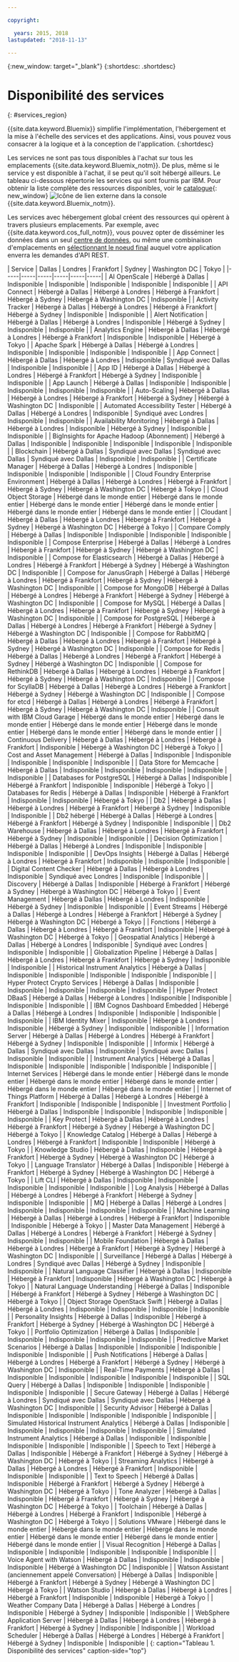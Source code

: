```yaml
---

copyright:

  years: 2015, 2018
lastupdated: "2018-11-13"

---
```

{:new_window: target="_blank"}
{:shortdesc: .shortdesc}


# Disponibilité des services
{: #services_region}

{{site.data.keyword.Bluemix}} simplifie l'implémentation, l'hébergement et la mise à l'échelle des services et des applications. Ainsi, vous pouvez vous consacrer à la logique et à la conception de l'application.
{:shortdesc}

Les services ne sont pas tous disponibles à l'achat sur tous les emplacements {{site.data.keyword.Bluemix_notm}}. De plus, même si le service y est disponible à l'achat, il se peut qu'il soit hébergé ailleurs. Le tableau ci-dessous répertorie les services qui sont fournis par IBM. Pour obtenir la liste complète des ressources disponibles, voir le [catalogue](https://console.bluemix.net/catalog/){: new_window} ![Icône de lien externe](../icons/launch-glyph.svg "Icône de lien externe") dans la console {{site.data.keyword.Bluemix_notm}}. 

Les services avec hébergement global créent des ressources qui opèrent à travers plusieurs emplacements. Par exemple, avec {{site.data.keyword.cos_full_notm}}, vous pouvez opter de disséminer les données dans un seul [centre de données](/docs/overview/data-centers.html), ou même une combinaison d'emplacements en [sélectionnant le noeud final](https://console.bluemix.net/docs/services/cloud-object-storage/basics/endpoints.html#select-regions-and-endpoints) auquel votre application enverra les demandes d'API REST.

<!-- Do not manually change the table or add content after the table. -->
<!-- Everything after the second line of the table will be deleted. -->
<!-- Also, do not change the number of dashes in the second line. -->
<!-- Ping @natimpe for details. -->

| Service | Dallas | Londres | Frankfort | Sydney | Washington DC | Tokyo |
|-----|-----|-----|-----|-----|-----|
| AI OpenScale | Hébergé à Dallas | Indisponible | Indisponible | Indisponible | Indisponible | Indisponible | 
| API Connect | Hébergé à Dallas | Hébergé à Londres | Hébergé à Frankfort | Hébergé à Sydney | Hébergé à Washington DC | Indisponible | 
| Activity Tracker | Hébergé à Dallas | Hébergé à Londres | Hébergé à Frankfort | Hébergé à Sydney | Indisponible | Indisponible | 
| Alert Notification | Hébergé à Dallas | Hébergé à Londres | Indisponible | Hébergé à Sydney | Indisponible | Indisponible | 
| Analytics Engine | Hébergé à Dallas | Hébergé à Londres | Hébergé à Frankfort | Indisponible | Indisponible | Hébergé à Tokyo | 
| Apache Spark | Hébergé à Dallas | Hébergé à Londres | Indisponible | Indisponible | Indisponible | Indisponible | 
| App Connect | Hébergé à Dallas | Hébergé à Londres | Indisponible | Syndiqué avec Dallas | Indisponible | Indisponible | 
| App ID | Hébergé à Dallas | Hébergé à Londres | Hébergé à Frankfort | Hébergé à Sydney | Indisponible | Indisponible | 
| App Launch | Hébergé à Dallas | Indisponible | Indisponible | Indisponible | Indisponible | Indisponible | 
| Auto-Scaling | Hébergé à Dallas | Hébergé à Londres | Hébergé à Frankfort | Hébergé à Sydney | Hébergé à Washington DC | Indisponible | 
| Automated Accessibility Tester | Hébergé à Dallas | Hébergé à Londres | Indisponible | Syndiqué avec Londres | Indisponible | Indisponible | 
| Availability Monitoring | Hébergé à Dallas | Hébergé à Londres | Indisponible | Hébergé à Sydney | Indisponible | Indisponible | 
| BigInsights for Apache Hadoop (Abonnement) | Hébergé à Dallas | Indisponible | Indisponible | Indisponible | Indisponible | Indisponible | 
| Blockchain | Hébergé à Dallas | Syndiqué avec Dallas | Syndiqué avec Dallas | Syndiqué avec Dallas | Indisponible | Indisponible | 
| Certificate Manager | Hébergé à Dallas | Hébergé à Londres | Indisponible | Indisponible | Indisponible | Indisponible | 
| Cloud Foundry Enterprise Environment | Hébergé à Dallas | Hébergé à Londres | Hébergé à Frankfort | Hébergé à Sydney | Hébergé à Washington DC | Hébergé à Tokyo | 
| Cloud Object Storage | Hébergé dans le monde entier | Hébergé dans le monde entier | Hébergé dans le monde entier | Hébergé dans le monde entier | Hébergé dans le monde entier | Hébergé dans le monde entier | 
| Cloudant | Hébergé à Dallas | Hébergé à Londres | Hébergé à Frankfort | Hébergé à Sydney | Hébergé à Washington DC | Hébergé à Tokyo | 
| Compare Comply | Hébergé à Dallas | Indisponible | Indisponible | Indisponible | Indisponible | Indisponible | 
| Compose Enterprise | Hébergé à Dallas | Hébergé à Londres | Hébergé à Frankfort | Hébergé à Sydney | Hébergé à Washington DC | Indisponible | 
| Compose for Elasticsearch | Hébergé à Dallas | Hébergé à Londres | Hébergé à Frankfort | Hébergé à Sydney | Hébergé à Washington DC | Indisponible | 
| Compose for JanusGraph | Hébergé à Dallas | Hébergé à Londres | Hébergé à Frankfort | Hébergé à Sydney | Hébergé à Washington DC | Indisponible | 
| Compose for MongoDB | Hébergé à Dallas | Hébergé à Londres | Hébergé à Frankfort | Hébergé à Sydney | Hébergé à Washington DC | Indisponible | 
| Compose for MySQL | Hébergé à Dallas | Hébergé à Londres | Hébergé à Frankfort | Hébergé à Sydney | Hébergé à Washington DC | Indisponible | 
| Compose for PostgreSQL | Hébergé à Dallas | Hébergé à Londres | Hébergé à Frankfort | Hébergé à Sydney | Hébergé à Washington DC | Indisponible | 
| Compose for RabbitMQ | Hébergé à Dallas | Hébergé à Londres | Hébergé à Frankfort | Hébergé à Sydney | Hébergé à Washington DC | Indisponible | 
| Compose for Redis | Hébergé à Dallas | Hébergé à Londres | Hébergé à Frankfort | Hébergé à Sydney | Hébergé à Washington DC | Indisponible | 
| Compose for RethinkDB | Hébergé à Dallas | Hébergé à Londres | Hébergé à Frankfort | Hébergé à Sydney | Hébergé à Washington DC | Indisponible | 
| Compose for ScyllaDB | Hébergé à Dallas | Hébergé à Londres | Hébergé à Frankfort | Hébergé à Sydney | Hébergé à Washington DC | Indisponible | 
| Compose for etcd | Hébergé à Dallas | Hébergé à Londres | Hébergé à Frankfort | Hébergé à Sydney | Hébergé à Washington DC | Indisponible | 
| Consult with IBM Cloud Garage | Hébergé dans le monde entier | Hébergé dans le monde entier | Hébergé dans le monde entier | Hébergé dans le monde entier | Hébergé dans le monde entier | Hébergé dans le monde entier | 
| Continuous Delivery | Hébergé à Dallas | Hébergé à Londres | Hébergé à Frankfort | Indisponible | Hébergé à Washington DC | Hébergé à Tokyo | 
| Cost and Asset Management | Hébergé à Dallas | Indisponible | Indisponible | Indisponible | Indisponible | Indisponible | 
| Data Store for Memcache | Hébergé à Dallas | Indisponible | Indisponible | Indisponible | Indisponible | Indisponible | 
| Databases for PostgreSQL | Hébergé à Dallas | Indisponible | Hébergé à Frankfort | Indisponible | Indisponible | Hébergé à Tokyo | 
| Databases for Redis | Hébergé à Dallas | Indisponible | Hébergé à Frankfort | Indisponible | Indisponible | Hébergé à Tokyo | 
| Db2 | Hébergé à Dallas | Hébergé à Londres | Hébergé à Frankfort | Hébergé à Sydney | Indisponible | Indisponible | 
| Db2 hébergé | Hébergé à Dallas | Hébergé à Londres | Hébergé à Frankfort | Hébergé à Sydney | Indisponible | Indisponible | 
| Db2 Warehouse | Hébergé à Dallas | Hébergé à Londres | Hébergé à Frankfort | Hébergé à Sydney | Indisponible | Indisponible | 
| Decision Optimization | Hébergé à Dallas | Hébergé à Londres | Indisponible | Indisponible | Indisponible | Indisponible | 
| DevOps Insights | Hébergé à Dallas | Hébergé à Londres | Hébergé à Frankfort | Indisponible | Indisponible | Indisponible | 
| Digital Content Checker | Hébergé à Dallas | Hébergé à Londres | Indisponible | Syndiqué avec Londres | Indisponible | Indisponible | 
| Discovery | Hébergé à Dallas | Indisponible | Hébergé à Frankfort | Hébergé à Sydney | Hébergé à Washington DC | Hébergé à Tokyo | 
| Event Management | Hébergé à Dallas | Hébergé à Londres | Indisponible | Hébergé à Sydney | Indisponible | Indisponible | 
| Event Streams | Hébergé à Dallas | Hébergé à Londres | Hébergé à Frankfort | Hébergé à Sydney | Hébergé à Washington DC | Hébergé à Tokyo | 
| Fonctions | Hébergé à Dallas | Hébergé à Londres | Hébergé à Frankfort | Indisponible | Hébergé à Washington DC | Hébergé à Tokyo | 
| Geospatial Analytics | Hébergé à Dallas | Hébergé à Londres | Indisponible | Syndiqué avec Londres | Indisponible | Indisponible | 
| Globalization Pipeline | Hébergé à Dallas | Hébergé à Londres | Hébergé à Frankfort | Hébergé à Sydney | Indisponible | Indisponible | 
| Historical Instrument Analytics | Hébergé à Dallas | Indisponible | Indisponible | Indisponible | Indisponible | Indisponible | 
| Hyper Protect Crypto Services | Hébergé à Dallas | Indisponible | Indisponible | Indisponible | Indisponible | Indisponible | 
| Hyper Protect DBaaS | Hébergé à Dallas | Hébergé à Londres | Indisponible | Indisponible | Indisponible | Indisponible | 
| IBM Cognos Dashboard Embedded | Hébergé à Dallas | Hébergé à Londres | Indisponible | Indisponible | Indisponible | Indisponible | 
| IBM Identity Mixer | Indisponible | Hébergé à Londres | Indisponible | Hébergé à Sydney | Indisponible | Indisponible | 
| Information Server | Hébergé à Dallas | Hébergé à Londres | Hébergé à Frankfort | Hébergé à Sydney | Indisponible | Indisponible | 
| Informix | Hébergé à Dallas | Syndiqué avec Dallas | Indisponible | Syndiqué avec Dallas | Indisponible | Indisponible | 
| Instrument Analytics | Hébergé à Dallas | Indisponible | Indisponible | Indisponible | Indisponible | Indisponible | 
| Internet Services | Hébergé dans le monde entier | Hébergé dans le monde entier | Hébergé dans le monde entier | Hébergé dans le monde entier | Hébergé dans le monde entier | Hébergé dans le monde entier | 
| Internet of Things Platform | Hébergé à Dallas | Hébergé à Londres | Hébergé à Frankfort | Indisponible | Indisponible | Indisponible | 
| Investment Portfolio | Hébergé à Dallas | Indisponible | Indisponible | Indisponible | Indisponible | Indisponible | 
| Key Protect | Hébergé à Dallas | Hébergé à Londres | Hébergé à Frankfort | Hébergé à Sydney | Hébergé à Washington DC | Hébergé à Tokyo | 
| Knowledge Catalog | Hébergé à Dallas | Hébergé à Londres | Hébergé à Frankfort | Indisponible | Indisponible | Hébergé à Tokyo | 
| Knowledge Studio | Hébergé à Dallas | Indisponible | Hébergé à Frankfort | Hébergé à Sydney | Hébergé à Washington DC | Hébergé à Tokyo | 
| Language Translator | Hébergé à Dallas | Indisponible | Hébergé à Frankfort | Hébergé à Sydney | Hébergé à Washington DC | Hébergé à Tokyo | 
| Lift CLI | Hébergé à Dallas | Indisponible | Indisponible | Indisponible | Indisponible | Indisponible | 
| Log Analysis | Hébergé à Dallas | Hébergé à Londres | Hébergé à Frankfort | Hébergé à Sydney | Indisponible | Indisponible | 
| MQ | Hébergé à Dallas | Hébergé à Londres | Indisponible | Indisponible | Indisponible | Indisponible | 
| Machine Learning | Hébergé à Dallas | Hébergé à Londres | Hébergé à Frankfort | Indisponible | Indisponible | Hébergé à Tokyo | 
| Master Data Management | Hébergé à Dallas | Hébergé à Londres | Hébergé à Frankfort | Hébergé à Sydney | Indisponible | Indisponible | 
| Mobile Foundation | Hébergé à Dallas | Hébergé à Londres | Hébergé à Frankfort | Hébergé à Sydney | Hébergé à Washington DC | Indisponible | 
| Surveillance | Hébergé à Dallas | Hébergé à Londres | Syndiqué avec Dallas | Hébergé à Sydney | Indisponible | Indisponible | 
| Natural Language Classifier | Hébergé à Dallas | Indisponible | Hébergé à Frankfort | Indisponible | Hébergé à Washington DC | Hébergé à Tokyo | 
| Natural Language Understanding | Hébergé à Dallas | Indisponible | Hébergé à Frankfort | Hébergé à Sydney | Hébergé à Washington DC | Hébergé à Tokyo | 
| Object Storage OpenStack Swift | Hébergé à Dallas | Hébergé à Londres | Indisponible | Indisponible | Indisponible | Indisponible | 
| Personality Insights | Hébergé à Dallas | Indisponible | Hébergé à Frankfort | Hébergé à Sydney | Hébergé à Washington DC | Hébergé à Tokyo | 
| Portfolio Optimization | Hébergé à Dallas | Indisponible | Indisponible | Indisponible | Indisponible | Indisponible | 
| Predictive Market Scenarios | Hébergé à Dallas | Indisponible | Indisponible | Indisponible | Indisponible | Indisponible | 
| Push Notifications | Hébergé à Dallas | Hébergé à Londres | Hébergé à Frankfort | Hébergé à Sydney | Hébergé à Washington DC | Indisponible | 
| Real-Time Payments | Hébergé à Dallas | Indisponible | Indisponible | Indisponible | Indisponible | Indisponible | 
| SQL Query | Hébergé à Dallas | Indisponible | Indisponible | Indisponible | Indisponible | Indisponible | 
| Secure Gateway | Hébergé à Dallas | Hébergé à Londres | Syndiqué avec Dallas | Syndiqué avec Dallas | Hébergé à Washington DC | Indisponible | 
| Security Advisor | Hébergé à Dallas | Indisponible | Indisponible | Indisponible | Indisponible | Indisponible | 
| Simulated Historical Instrument Analytics | Hébergé à Dallas | Indisponible | Indisponible | Indisponible | Indisponible | Indisponible | 
| Simulated Instrument Analytics | Hébergé à Dallas | Indisponible | Indisponible | Indisponible | Indisponible | Indisponible | 
| Speech to Text | Hébergé à Dallas | Indisponible | Hébergé à Frankfort | Hébergé à Sydney | Hébergé à Washington DC | Hébergé à Tokyo | 
| Streaming Analytics | Hébergé à Dallas | Hébergé à Londres | Hébergé à Frankfort | Indisponible | Indisponible | Indisponible | 
| Text to Speech | Hébergé à Dallas | Indisponible | Hébergé à Frankfort | Hébergé à Sydney | Hébergé à Washington DC | Hébergé à Tokyo | 
| Tone Analyzer | Hébergé à Dallas | Indisponible | Hébergé à Frankfort | Hébergé à Sydney | Hébergé à Washington DC | Hébergé à Tokyo | 
| Toolchain | Hébergé à Dallas | Hébergé à Londres | Hébergé à Frankfort | Indisponible | Hébergé à Washington DC | Hébergé à Tokyo | 
| Solutions VMware | Hébergé dans le monde entier | Hébergé dans le monde entier | Hébergé dans le monde entier | Hébergé dans le monde entier | Hébergé dans le monde entier | Hébergé dans le monde entier | 
| Visual Recognition | Hébergé à Dallas | Indisponible | Indisponible | Indisponible | Indisponible | Indisponible | 
| Voice Agent with Watson | Hébergé à Dallas | Indisponible | Indisponible | Indisponible | Hébergé à Washington DC | Indisponible | 
| Watson Assistant (anciennement appelé Conversation) | Hébergé à Dallas | Indisponible | Hébergé à Frankfort | Hébergé à Sydney | Hébergé à Washington DC | Hébergé à Tokyo | 
| Watson Studio | Hébergé à Dallas | Hébergé à Londres | Hébergé à Frankfort | Indisponible | Indisponible | Hébergé à Tokyo | 
| Weather Company Data | Hébergé à Dallas | Hébergé à Londres | Indisponible | Hébergé à Sydney | Indisponible | Indisponible | 
| WebSphere Application Server | Hébergé à Dallas | Hébergé à Londres | Hébergé à Frankfort | Hébergé à Sydney | Indisponible | Indisponible | 
| Workload Scheduler | Hébergé à Dallas | Hébergé à Londres | Hébergé à Frankfort | Hébergé à Sydney | Indisponible | Indisponible | 
 {: caption="Tableau 1. Disponibilité des services" caption-side="top"}
